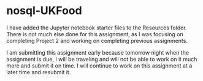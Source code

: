 # nosql-UKFood

I have added the Jupyter notebook starter files to the Resources folder. There is not much else done for this assignment, as I was focusing on completing Project 2
and working on completing previous assignments. 

I am submitting this assignment early because tomorrow night when the assignment is due, I will be traveling and will not be able to work on it much more
and submit it on time. I will continue to work on this assignment at a later time and resubmit it.
